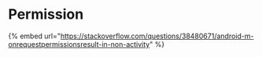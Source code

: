 # Permission

{% embed url="https://stackoverflow.com/questions/38480671/android-m-onrequestpermissionsresult-in-non-activity" %}
